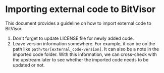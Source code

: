 # Importing external code to BitVisor

This document provides a guideline on how to import external code to BitVisor.

1. Don't forget to update LICENSE file for newly added code.
2. Leave version information somewhere. For example, it can be on the path like
   `path/to/[external_code-version]`. It can also be a note in the imported
   code folder. With this information, we can cross-check with the upstream
   later to see whether the imported code needs to be updated or not.
